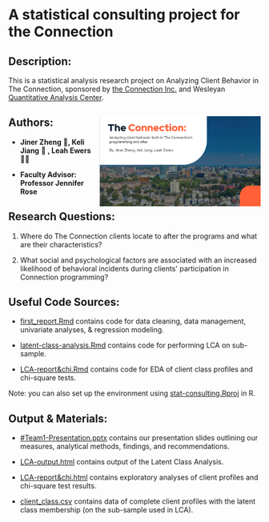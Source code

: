 # A statistical consulting project for the Connection

## Description:

This is a statistical analysis research project on Analyzing Client Behavior in The Connection, sponsored by [the Connection Inc.](https://www.theconnectioninc.org/) and Wesleyan [Quantitative Analysis Center](https://www.wesleyan.edu/qac/). 

## Authors:<img src="connection.png" align="right" height="180"/>

-   **Jiner Zheng** :baby_chick:**, Keli Jiang** :otter: **, Leah Ewers** :woman_cartwheeling:

-   **Faculty Advisor: Professor Jennifer Rose**

## Research Questions:

1.  Where do The Connection clients locate to after the programs and what are their characteristics?

2.  What social and psychological factors are associated with an increased likelihood of behavioral incidents during clients' participation in Connection programming?

## Useful Code Sources:

-   [first_report.Rmd](https://github.com/Cyanjiner/stat-consulting/blob/main/first_report.Rmd) contains code for data cleaning, data management, univariate analyses, & regression modeling.

-   [latent-class-analysis.Rmd](https://github.com/Cyanjiner/stat-consulting/blob/main/latent-class-analysis.Rmd) contains code for performing LCA on sub-sample.

-   [LCA-report&chi.Rmd](https://github.com/Cyanjiner/stat-consulting/blob/main/LCA-report&chi.Rmd) contains code for EDA of client class profiles and chi-square tests.

Note: you can also set up the environment using [stat-consulting.Rproj](https://github.com/Cyanjiner/stat-consulting/blob/main/stat-consulting.Rproj) in R.

## Output & Materials:

-   [#Team1-Presentation.pptx](https://github.com/Cyanjiner/stat-consulting/blob/main/%23Team1-Presentation.pptx) contains our presentation slides outlining our measures, analytical methods, findings, and recommendations.

-   [LCA-output.html](https://github.com/Cyanjiner/stat-consulting/blob/main/LCA-output.html) contains output of the Latent Class Analysis.

-   [LCA-report&chi.html](https://github.com/Cyanjiner/stat-consulting/blob/main/LCA-report-chi.html) contains exploratory analyses of client profiles and chi-square test results.

-   [client_class.csv](https://github.com/Cyanjiner/stat-consulting/blob/main/client_class.csv) contains data of complete client profiles with the latent class membership (on the sub-sample used in LCA).
